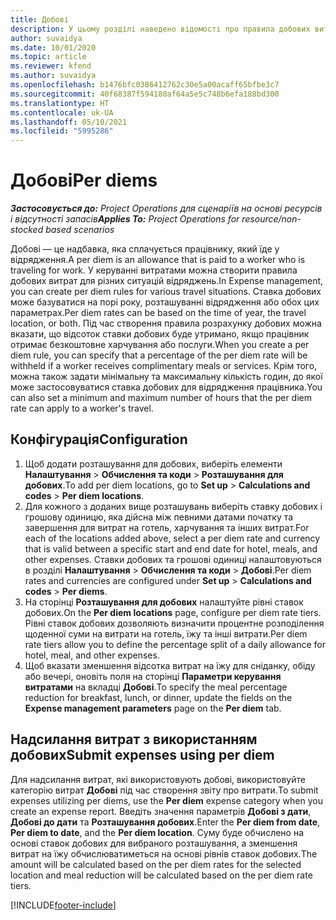 ```yaml
---
title: Добові
description: У цьому розділі наведено відомості про правила добових витрат, що використовуються в керуванні витратами.
author: suvaidya
ms.date: 10/01/2020
ms.topic: article
ms.reviewer: kfend
ms.author: suvaidya
ms.openlocfilehash: b1476bfc0386412762c30e5a00acaff65bfbe3c7
ms.sourcegitcommit: 40f68387f594180af64a5e5c748b6efa188bd300
ms.translationtype: HT
ms.contentlocale: uk-UA
ms.lasthandoff: 05/10/2021
ms.locfileid: "5995286"
---
```

# <a name="per-diems"></a><span data-ttu-id="2ceb7-103">Добові</span><span class="sxs-lookup"><span data-stu-id="2ceb7-103">Per diems</span></span>

<span data-ttu-id="2ceb7-104">_**Застосовується до:** Project Operations для сценаріїв на основі ресурсів і відсутності запасів_</span><span class="sxs-lookup"><span data-stu-id="2ceb7-104">_**Applies To:** Project Operations for resource/non-stocked based scenarios_</span></span>


<span data-ttu-id="2ceb7-105">Добові — це надбавка, яка сплачується працівнику, який їде у відрядження.</span><span class="sxs-lookup"><span data-stu-id="2ceb7-105">A per diem is an allowance that is paid to a worker who is traveling for work.</span></span> <span data-ttu-id="2ceb7-106">У керуванні витратами можна створити правила добових витрат для різних ситуацій відряджень.</span><span class="sxs-lookup"><span data-stu-id="2ceb7-106">In Expense management, you can create per diem rules for  various travel situations.</span></span> <span data-ttu-id="2ceb7-107">Ставка добових може базуватися на порі року, розташуванні відрядження або обох цих параметрах.</span><span class="sxs-lookup"><span data-stu-id="2ceb7-107">Per diem rates can be based on the time of year, the travel location, or both.</span></span> <span data-ttu-id="2ceb7-108">Під час створення правила розрахунку добових можна вказати, що відсоток ставки добових буде утримано, якщо працівник отримає безкоштовне харчування або послуги.</span><span class="sxs-lookup"><span data-stu-id="2ceb7-108">When you create a per diem  rule, you can specify that a percentage of the per diem rate will be withheld if a worker receives complimentary meals or services.</span></span> <span data-ttu-id="2ceb7-109">Крім того, можна також задати мінімальну та максимальну кількість годин, до якої може застосовуватися ставка добових для відрядження працівника.</span><span class="sxs-lookup"><span data-stu-id="2ceb7-109">You can also set a minimum and maximum number of hours that the per diem rate can apply to a worker's travel.</span></span>

## <a name="configuration"></a><span data-ttu-id="2ceb7-110">Конфігурація</span><span class="sxs-lookup"><span data-stu-id="2ceb7-110">Configuration</span></span> 

1. <span data-ttu-id="2ceb7-111">Щоб додати розташування для добових, виберіть елементи **Налаштування** > **Обчислення та коди** > **Розташування для добових**.</span><span class="sxs-lookup"><span data-stu-id="2ceb7-111">To add per diem locations, go to **Set up** > **Calculations and codes** > **Per diem locations**.</span></span>
2. <span data-ttu-id="2ceb7-112">Для кожного з доданих вище розташувань виберіть ставку добових і грошову одиницю, яка дійсна між певними датами початку та завершення для витрат на готель, харчування та інших витрат.</span><span class="sxs-lookup"><span data-stu-id="2ceb7-112">For each of the locations added above, select a per diem rate and currency that is valid between a specific start and end date for hotel, meals, and other expenses.</span></span> <span data-ttu-id="2ceb7-113">Ставки добових та грошові одиниці налаштовуються в розділі **Налаштування** > **Обчислення та коди** > **Добові**.</span><span class="sxs-lookup"><span data-stu-id="2ceb7-113">Per diem rates and currencies are configured under **Set up** > **Calculations and codes** > **Per diems**.</span></span>
3. <span data-ttu-id="2ceb7-114">На сторінці **Розташування для добових** налаштуйте рівні ставок добових.</span><span class="sxs-lookup"><span data-stu-id="2ceb7-114">On the **Per diem locations** page, configure per diem rate tiers.</span></span> <span data-ttu-id="2ceb7-115">Рівні ставок добових дозволяють визначити процентне розподілення щоденної суми на витрати на готель, їжу та інші витрати.</span><span class="sxs-lookup"><span data-stu-id="2ceb7-115">Per diem rate tiers allow you to define the percentage split of a daily allowance for hotel, meal, and other expenses.</span></span> 
4. <span data-ttu-id="2ceb7-116">Щоб вказати зменшення відсотка витрат на їжу для сніданку, обіду або вечері, оновіть поля на сторінці **Параметри керування витратами** на вкладці **Добові**.</span><span class="sxs-lookup"><span data-stu-id="2ceb7-116">To specify the meal percentage reduction for breakfast, lunch, or dinner, update the fields on the **Expense management parameters** page on the **Per diem** tab.</span></span> 
    
## <a name="submit-expenses-using-per-diem"></a><span data-ttu-id="2ceb7-117">Надсилання витрат з використанням добових</span><span class="sxs-lookup"><span data-stu-id="2ceb7-117">Submit expenses using per diem</span></span>
<span data-ttu-id="2ceb7-118">Для надсилання витрат, які використовують добові, використовуйте категорію витрат **Добові** під час створення звіту про витрати.</span><span class="sxs-lookup"><span data-stu-id="2ceb7-118">To submit expenses utilizing per diems, use the **Per diem** expense category when you create an expense report.</span></span> <span data-ttu-id="2ceb7-119">Введіть значення параметрів **Добові з дати**, **Добові до дати** та **Розташування добових**.</span><span class="sxs-lookup"><span data-stu-id="2ceb7-119">Enter the **Per diem from date**, **Per diem to date**,  and the **Per diem location**.</span></span> <span data-ttu-id="2ceb7-120">Суму буде обчислено на основі ставок добових для вибраного розташування, а зменшення витрат на їжу обчислюватиметься на основі рівнів ставок добових.</span><span class="sxs-lookup"><span data-stu-id="2ceb7-120">The amount will be calculated based on the per diem rates for the selected location and meal reduction will be calculated based on the per diem rate tiers.</span></span>


[!INCLUDE[footer-include](../includes/footer-banner.md)]